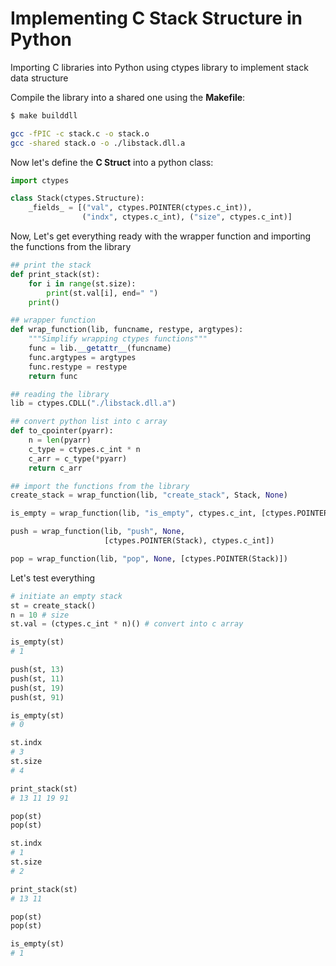 # Implementing C Stack Structure in Python
Importing C libraries into Python using ctypes library to implement stack data structure

Compile the library into a shared one using the **Makefile**:
```bash
$ make builddll

gcc -fPIC -c stack.c -o stack.o
gcc -shared stack.o -o ./libstack.dll.a
```
Now let's define the **C Struct** into a python class:
```python
import ctypes

class Stack(ctypes.Structure):
    _fields_ = [("val", ctypes.POINTER(ctypes.c_int)),
                ("indx", ctypes.c_int), ("size", ctypes.c_int)]
```
Now, Let's get everything ready with the wrapper function and importing the functions from the library
```python
## print the stack
def print_stack(st):
    for i in range(st.size):
        print(st.val[i], end=" ")
    print()

## wrapper function
def wrap_function(lib, funcname, restype, argtypes):
    """Simplify wrapping ctypes functions"""
    func = lib.__getattr__(funcname)
    func.argtypes = argtypes
    func.restype = restype
    return func

## reading the library
lib = ctypes.CDLL("./libstack.dll.a")

## convert python list into c array
def to_cpointer(pyarr):
    n = len(pyarr)
    c_type = ctypes.c_int * n
    c_arr = c_type(*pyarr)
    return c_arr

## import the functions from the library
create_stack = wrap_function(lib, "create_stack", Stack, None)

is_empty = wrap_function(lib, "is_empty", ctypes.c_int, [ctypes.POINTER(Stack)])

push = wrap_function(lib, "push", None,
                     [ctypes.POINTER(Stack), ctypes.c_int])

pop = wrap_function(lib, "pop", None, [ctypes.POINTER(Stack)])
```
Let's test everything
```python
# initiate an empty stack
st = create_stack()
n = 10 # size
st.val = (ctypes.c_int * n)() # convert into c array
```
```python
is_empty(st)
# 1

push(st, 13)
push(st, 11)
push(st, 19)
push(st, 91)

is_empty(st)
# 0

st.indx
# 3
st.size
# 4

print_stack(st)
# 13 11 19 91

pop(st)
pop(st)

st.indx
# 1
st.size
# 2

print_stack(st)
# 13 11

pop(st)
pop(st)

is_empty(st)
# 1
```